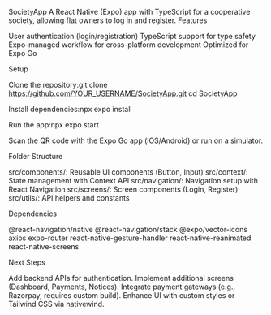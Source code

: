 SocietyApp
A React Native (Expo) app with TypeScript for a cooperative society, allowing flat owners to log in and register.
Features

User authentication (login/registration)
TypeScript support for type safety
Expo-managed workflow for cross-platform development
Optimized for Expo Go

Setup

Clone the repository:git clone https://github.com/YOUR_USERNAME/SocietyApp.git
cd SocietyApp

Install dependencies:npx expo install

Run the app:npx expo start

Scan the QR code with the Expo Go app (iOS/Android) or run on a simulator.

Folder Structure

src/components/: Reusable UI components (Button, Input)
src/context/: State management with Context API
src/navigation/: Navigation setup with React Navigation
src/screens/: Screen components (Login, Register)
src/utils/: API helpers and constants

Dependencies

@react-navigation/native
@react-navigation/stack
@expo/vector-icons
axios
expo-router
react-native-gesture-handler
react-native-reanimated
react-native-screens

Next Steps

Add backend APIs for authentication.
Implement additional screens (Dashboard, Payments, Notices).
Integrate payment gateways (e.g., Razorpay, requires custom build).
Enhance UI with custom styles or Tailwind CSS via nativewind.
